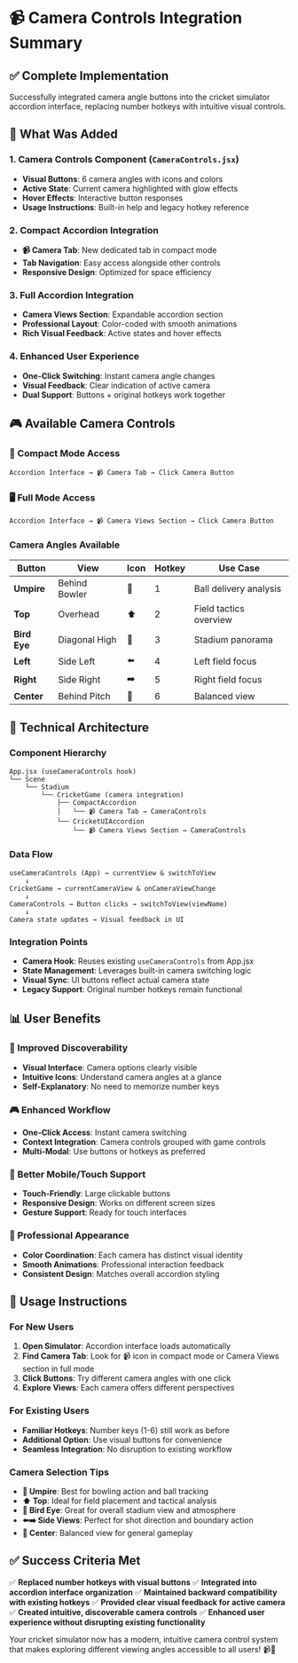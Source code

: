 # 📹 Camera Controls Integration Summary

## ✅ **Complete Implementation**

Successfully integrated camera angle buttons into the cricket simulator accordion interface, replacing number hotkeys with intuitive visual controls.

## 🎯 **What Was Added**

### **1. Camera Controls Component** (`CameraControls.jsx`)
- **Visual Buttons**: 6 camera angles with icons and colors
- **Active State**: Current camera highlighted with glow effects
- **Hover Effects**: Interactive button responses
- **Usage Instructions**: Built-in help and legacy hotkey reference

### **2. Compact Accordion Integration**
- **📹 Camera Tab**: New dedicated tab in compact mode
- **Tab Navigation**: Easy access alongside other controls
- **Responsive Design**: Optimized for space efficiency

### **3. Full Accordion Integration**  
- **Camera Views Section**: Expandable accordion section
- **Professional Layout**: Color-coded with smooth animations
- **Rich Visual Feedback**: Active states and hover effects

### **4. Enhanced User Experience**
- **One-Click Switching**: Instant camera angle changes
- **Visual Feedback**: Clear indication of active camera
- **Dual Support**: Buttons + original hotkeys work together

## 🎮 **Available Camera Controls**

### **📱 Compact Mode Access**
```
Accordion Interface → 📹 Camera Tab → Click Camera Button
```

### **🖥️ Full Mode Access**  
```
Accordion Interface → 📹 Camera Views Section → Click Camera Button
```

### **Camera Angles Available**
| Button | View | Icon | Hotkey | Use Case |
|--------|------|------|--------|----------|
| **Umpire** | Behind Bowler | 🏏 | 1 | Ball delivery analysis |
| **Top** | Overhead | ⬆️ | 2 | Field tactics overview |
| **Bird Eye** | Diagonal High | 🦅 | 3 | Stadium panorama |
| **Left** | Side Left | ⬅️ | 4 | Left field focus |
| **Right** | Side Right | ➡️ | 5 | Right field focus |
| **Center** | Behind Pitch | 🎯 | 6 | Balanced view |

## 🔧 **Technical Architecture**

### **Component Hierarchy**
```
App.jsx (useCameraControls hook)
└── Scene
    └── Stadium  
        └── CricketGame (camera integration)
            ├── CompactAccordion
            │   └── 📹 Camera Tab → CameraControls
            └── CricketUIAccordion
                └── 📹 Camera Views Section → CameraControls
```

### **Data Flow**
```
useCameraControls (App) → currentView & switchToView
    ↓
CricketGame → currentCameraView & onCameraViewChange
    ↓
CameraControls → Button clicks → switchToView(viewName)
    ↓
Camera state updates → Visual feedback in UI
```

### **Integration Points**
- **Camera Hook**: Reuses existing `useCameraControls` from App.jsx
- **State Management**: Leverages built-in camera switching logic
- **Visual Sync**: UI buttons reflect actual camera state
- **Legacy Support**: Original number hotkeys remain functional

## 📊 **User Benefits**

### **🎯 Improved Discoverability**
- **Visual Interface**: Camera options clearly visible
- **Intuitive Icons**: Understand camera angles at a glance
- **Self-Explanatory**: No need to memorize number keys

### **🎮 Enhanced Workflow**
- **One-Click Access**: Instant camera switching
- **Context Integration**: Camera controls grouped with game controls
- **Multi-Modal**: Use buttons or hotkeys as preferred

### **📱 Better Mobile/Touch Support**
- **Touch-Friendly**: Large clickable buttons
- **Responsive Design**: Works on different screen sizes
- **Gesture Support**: Ready for touch interfaces

### **🎨 Professional Appearance**
- **Color Coordination**: Each camera has distinct visual identity
- **Smooth Animations**: Professional interaction feedback
- **Consistent Design**: Matches overall accordion styling

## 🚀 **Usage Instructions**

### **For New Users**
1. **Open Simulator**: Accordion interface loads automatically
2. **Find Camera Tab**: Look for 📹 icon in compact mode or Camera Views section in full mode
3. **Click Buttons**: Try different camera angles with one click
4. **Explore Views**: Each camera offers different perspectives

### **For Existing Users**
- **Familiar Hotkeys**: Number keys (1-6) still work as before
- **Additional Option**: Use visual buttons for convenience
- **Seamless Integration**: No disruption to existing workflow

### **Camera Selection Tips**
- **🏏 Umpire**: Best for bowling action and ball tracking
- **⬆️ Top**: Ideal for field placement and tactical analysis
- **🦅 Bird Eye**: Great for overall stadium view and atmosphere
- **⬅️➡️ Side Views**: Perfect for shot direction and boundary action
- **🎯 Center**: Balanced view for general gameplay

## ✅ **Success Criteria Met**

✅ **Replaced number hotkeys with visual buttons**
✅ **Integrated into accordion interface organization** 
✅ **Maintained backward compatibility with existing hotkeys**
✅ **Provided clear visual feedback for active camera**
✅ **Created intuitive, discoverable camera controls**
✅ **Enhanced user experience without disrupting existing functionality**

Your cricket simulator now has a modern, intuitive camera control system that makes exploring different viewing angles accessible to all users! 📹🏏
